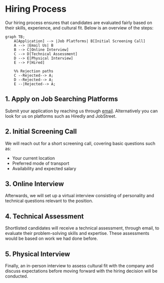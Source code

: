 # Hiring Process

Our hiring process ensures that candidates are evaluated fairly based on their skills, experience, and cultural fit. Below is an overview of the steps:

```mermaid
graph TB;
    A[Application] --> |Job Platforms| B[Initial Screening Call]
    A --> |Email Us| B
    B --> C[Online Interview]
    C --> D[Technical Assessment]
    D --> E[Physical Interview]
    E --> F[Hired]

    %% Rejection paths
    C --Rejected--> A;
    D --Rejected--> A;
    E --|Rejected--> A;
```

## 1. Apply on Job Searching Platforms

Submit your application by reaching us through [email](mailto:info@osbrjp.com). Alternatively you can look for us on platforms such as Hiredly and JobStreet.

## 2. Initial Screening Call

We will reach out for a short screening call, covering basic questions such as:

- Your current location
- Preferred mode of transport
- Availability and expected salary

## 3. Online Interview

Afterwards, we will set up a virtual interview consisting of personality and technical questions relevant to the position.

## 4. Technical Assessment

Shortlisted candidates will receive a technical assessment, through email, to evaluate their problem-solving skills and expertise. These assessments would be based on work we had done before.

## 5. Physical Interview

Finally, an in-person interview to assess cultural fit with the company and discuss expectations before moving forward with the hiring decision will be conducted.

```

```

